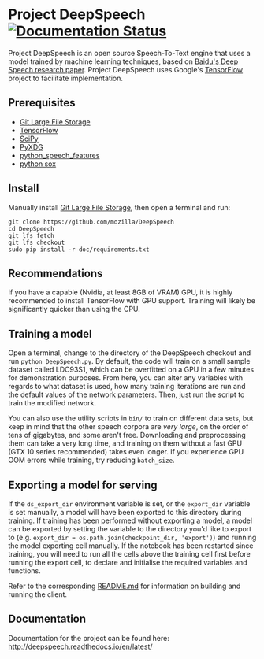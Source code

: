 # Project DeepSpeech [![Documentation Status](https://readthedocs.org/projects/deepspeech/badge/?version=latest)](http://deepspeech.readthedocs.io/en/latest/?badge=latest)

Project DeepSpeech is an open source Speech-To-Text engine that uses a model trained by machine learning techniques, based on [Baidu's Deep Speech research paper](https://arxiv.org/abs/1412.5567). Project DeepSpeech uses Google's [TensorFlow](https://www.tensorflow.org/) project to facilitate implementation.

## Prerequisites

* [Git Large File Storage](https://git-lfs.github.com/)
* [TensorFlow](https://www.tensorflow.org/versions/r0.11/get_started/os_setup.html#download-and-setup)
* [SciPy](https://scipy.org/install.html)
* [PyXDG](https://pypi.python.org/pypi/pyxdg)
* [python_speech_features](https://pypi.python.org/pypi/python_speech_features)
* [python sox](https://pypi.python.org/pypi/sox)


## Install

Manually install [Git Large File Storage](https://git-lfs.github.com/), then open a terminal and run:
```
git clone https://github.com/mozilla/DeepSpeech
cd DeepSpeech
git lfs fetch
git lfs checkout
sudo pip install -r doc/requirements.txt
```

## Recommendations

If you have a capable (Nvidia, at least 8GB of VRAM) GPU, it is highly recommended to install TensorFlow with GPU support. Training will likely be significantly quicker than using the CPU.

## Training a model

Open a terminal, change to the directory of the DeepSpeech checkout and run `python DeepSpeech.py`. By default, the code will train on a small sample dataset called LDC93S1, which can be overfitted on a GPU in a few minutes for demonstration purposes. From here, you can alter any variables with regards to what dataset is used, how many training iterations are run and the default values of the network parameters. Then, just run the script to train the modified network.

You can also use the utility scripts in `bin/` to train on different data sets, but keep in mind that the other speech corpora are *very large*, on the order of tens of gigabytes, and some aren't free. Downloading and preprocessing them can take a very long time, and training on them without a fast GPU (GTX 10 series recommended) takes even longer. If you experience GPU OOM errors while training, try reducing `batch_size`.

## Exporting a model for serving

If the `ds_export_dir` environment variable is set, or the `export_dir` variable is set manually, a model will have been exported to this directory during training. If training has been performed without exporting a model, a model can be exported by setting the variable to the directory you'd like to export to (e.g. `export_dir = os.path.join(checkpoint_dir, 'export')`) and running the model exporting cell manually. If the notebook has been restarted since training, you will need to run all the cells above the training cell first before running the export cell, to declare and initialise the required variables and functions.

Refer to the corresponding [README.md](client/README.md) for information on building and running the client.

## Documentation

Documentation for the project can be found here: http://deepspeech.readthedocs.io/en/latest/
